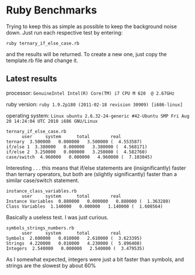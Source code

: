Ruby Benchmarks
===============

Trying to keep this as simple as possible to keep the background noise down.  Just run each respective test by entering:

`ruby ternary_if_else_case.rb`

and the results will be returned.  To create a new one, just copy the template.rb file and change it.

Latest results
--------------

processor: `GenuineIntel Intel(R) Core(TM) i7 CPU M 620  @ 2.67GHz`

ruby version: `ruby 1.9.2p180 (2011-02-18 revision 30909) [i686-linux]`

operating system: `Linux ubuntu 2.6.32-24-generic #42-Ubuntu SMP Fri Aug 20 14:24:04 UTC 2010 i686 GNU/Linux`

    ternary_if_else_case.rb
          user     system      total        real
    ternary  3.500000   0.000000   3.500000 (  4.553587)
    if/else 1  3.380000   0.000000   3.380000 (  4.568171)
    if/else 2  3.250000   0.000000   3.250000 (  4.582760)
    case/switch  4.960000   0.000000   4.960000 (  7.103045)

Interesting . . . this means that if/else statements are (insignificantly) faster than ternary operators, but both are (slightly significantly) faster than a similar case/switch statement.


    instance_class_variables.rb
          user     system      total        real
    Instance Variables  0.880000   0.000000   0.880000 (  1.363280)
    Class Variables  1.140000   0.000000   1.140000 (  1.608564)

Basically a useless test.  I was just curious.


    symbols_strings_numbers.rb
          user     system      total        real
    Symbols  2.600000   0.010000   2.610000 (  3.623395)
    Strings  4.220000   0.010000   4.230000 (  5.896408)
    Integers  2.540000   0.000000   2.540000 (  3.479535)

As I somewhat expected, integers were just a bit faster than symbols, and strings are the slowest by about 60%